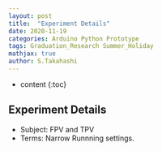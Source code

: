 ```yaml
---
layout: post
title:  "Experiment Details"
date: 2020-11-19
categories: Arduino Python Prototype
tags: Graduation_Research Summer_Holiday
mathjax: true
author: S.Takahashi
---
```


* content
{:toc}

## Experiment Details

- Subject: FPV and TPV
- Terms: Narrow Runnning settings.
